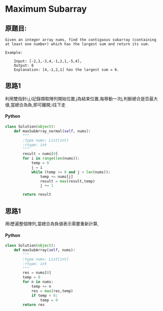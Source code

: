 # Maximum Subarray

## 原題目:
```
Given an integer array nums, find the contiguous subarray (containing at least one number) which has the largest sum and return its sum.

Example:

    Input: [-2,1,-3,4,-1,2,1,-5,4],
    Output: 6
    Explanation: [4,-1,2,1] has the largest sum = 6.
```

## 思路1
利用雙指針i,j,i記錄擷取陣列開始位置,j為結束位置,每移動一次j,判斷總合是否最大値,當總合為負,即可離開,i往下走

#### Python

``` python
class Solution(object):
    def maxSubArray_normal(self, nums):
        """
        :type nums: List[int]
        :rtype: int
        """
        result = nums[0]
        for i in range(len(nums)):
            temp = 0
            j = i 
            while (temp >= 0 and j < len(nums)):
                temp += nums[j] 
                result = max(result,temp)
                j += 1

        return result 
``` 

## 思路1
 
用i歷遍整個陣列,當總合為負値表示需要重新計算,

#### Python
```python
class Solution(object):
    def maxSubArray(self, nums):
        """
        :type nums: List[int]
        :rtype: int
        """
        res = nums[0]
        temp = 0
        for n in nums:            
            temp += n
            res = max(res,temp)
            if temp < 0:
                temp = 0
        return res
```




